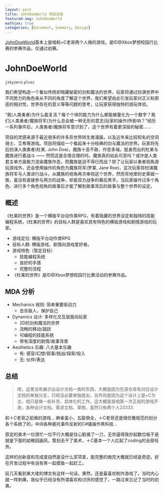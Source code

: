 ```yaml
---
layout: post
title: JohnDoeWorld 项目总结
featured-img: JohnDoeWorld
mathjax: true
categories: [Document, Summary, Design]
---
```


[JohnDoeWorld](https://github.com/jskyzero/JohnDoeWorld)基本上是咱和+C老哥两个人做的游戏，是ID@Xbox梦想校园行比赛的参赛作品，仅通过初赛。

<!--more-->


# JohnDoeWorld
`jskyzero` `plusc`

我们希望构造一个看似传统却暗藏秘密的剑和魔法的世界，玩家将通过扮演世界中不同势力的角色来从不同的角度了解这个世界，我们希望由此引发玩家对正义和邪恶的相对性，世界存在的意义等等问题的思考，让玩家获得独特的游玩体验。

“我(人类勇者)为什么能复活？每个个体的能力为什么都能被量化为一个数字？我们(人类勇者/魔族将军)为什么总会被一种无形的意志(玩家的操作)所影响？”经历一系列事件后，人类勇者/魔族将军意识到了，这个世界有着更深层的秘密……

项目的灵感来源于最近很多的许多异世界转生类漫画，以及近年来比较知名的空洞骑士、艾希等游戏。项目将描绘一个看起来十分经典的剑与魔法的世界。玩家将先后扮演人类勇者(杜某, John Doe)，魔族十恶不赦、作恶多端，挺身而出的杜某与魔族进行着战斗 —— 然而这是合情合理的吗，魔族真的如此可恶吗？或许是人类君主单方面极力渲染魔族作恶，而魔族是迫不得已而战？除了让玩家以勇者视角游玩游戏外，还会使用操作的角色为魔族将军(罗某, Jane Roe)，这次玩家将扮演魔族将军与人类进行战斗，从魔族的视角再次审视这个世界，然而背地里的史莱姆一族，虽没有直接参与两方的战争，却是双方战争的幕后黑手。当玩家操作过多个角色、进行多个角色视角的故事后才能了解到故事背后的故事与整个世界的设定。

## 概述

《杜某的世界》是一个横版平台动作类RPG，有着隐藏的世界设定和独特的技能编程系统，《杜某的世界》的目标人群是喜欢具有特色的横版游戏和剧情游戏的玩家。

  + 游戏定位: 横版平台动作类RPG
  + 目标人群: 横版游戏、剧情向游戏爱好者。
  + 游戏特色（暂定目标）
    + 技能编程系统
    + 良好的手感
    + 完整的流程
  + 《杜某的世界》是ID@Xbox梦想校园行比赛活动的参赛作品。

## MDA 分析

+ Mechanics 规则: 简单重要驱动力 
  + 击杀敌人，保护自己
+ Dynamics 设计: 多样化交互层面向玩家
  + 2D的剑和魔法的世界
  + 流畅的移动/跳跃
  + 可编程的技能系统
  + 带有深度的剧情/故事背景
+ Aesthetics 乐趣: 八大基本乐趣
  + 有: 感官/幻想/叙事/挑战/探索/投入
  + 无: 伙伴/表达

## 总结

> 唔，这里没有展示出设计文档一类的东西，大概是因为在源仓库有对应设计文档的单独分支，已经没必要单独提出，另外则是因为这个设计上是+C为主，咱只是做一些补充、具体化的工作。这大概是是咱第一次正规的游戏开发，各种设计文档、需求文档、草图，虽然只有两个人23333.

和＋C老哥之前做的游戏...
麻雀虽小，五脏俱全，＋C老哥还是很优雅规范的划分各个系统了的，中间各种委托事件反射的C#骚操作黑科技...

原定的美术一位很忙一位不行大概是往心脏捅了一刀，无奈逼得我抄起数位板于是就是下面的幼稚园画风，策划去干了美术，＋C基本一个人扛起了coding的全部任务。

这样的创新度和完成度自然是没什么奖项拿，能完整的做完大概就已经是奇迹，好在开发过程中有说有笑一起摸鱼一起赶工。

前几天看到某大佬的博文有这样一句话，果然，还是最喜欢制作游戏了。当时内心就一阵刺痛，我似乎已经没有所谓喜欢和讨厌的感觉了，一路过来忘记了当时的初衷。